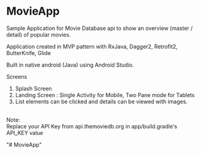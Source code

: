 # MovieApp
Sample Application for Movie Database api to show an overview (master / detail) of popular movies.</br>

Application created in MVP pattern with RxJava, Dagger2, Retrofit2, ButterKnife, Glide<br>

Built in native android (Java) using Android Studio.</br>

Screens </br>
1) Splash Screen </br>
2) Landing Screen : Single Activity for Mobile, Two Pane mode for Tablets</br>
3) List elements can be clicked and details can be viewed with images.</br>

</br>
Note:</br>
Replace your API Key from api.themoviedb.org in app/build.gradle's API_KEY value

"# MovieApp" 
